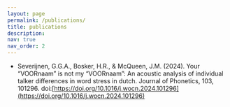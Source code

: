 ```yaml
---
layout: page
permalink: /publications/
title: publications
description:
nav: true
nav_order: 2
---
```


<!-- _pages/publications.md -->

<!-- Bibsearch Feature -->

<!--<i class="fa-solid fa-circle fa-2xs"></i> -->

- Severĳnen, G.G.A., Bosker, H.R., & McQueen, J.M. (2024). Your “VOORnaam” is not my “VOORnaam”: An acoustic analysis of individual talker differences in word stress in dutch. Journal of Phonetics, 103, 101296. doi:[https://doi.org/10.1016/j.wocn.2024.101296](https://doi.org/10.1016/j.wocn.2024.101296)<br>

[<i class="fa-regular fa-file-pdf"></i> ](https://pdf.sciencedirectassets.com/272464/1-s2.0-S0095447024X00029/1-s2.0-S0095447024000020/main.pdf?X-Amz-Security-Token=IQoJb3JpZ2luX2VjECwaCXVzLWVhc3QtMSJIMEYCIQCxeA%2BQA%2FrjavBCJbgDQIzGXYuUYbyo7BSZ55%2BteAN%2BMQIhAJuo74ggI34653rOY6XQXlVIA7fHkLt0nQH%2FOHmzYKeZKrwFCKX%2F%2F%2F%2F%2F%2F%2F%2F%2F%2FwEQBRoMMDU5MDAzNTQ2ODY1Igz4s8TAP29zUB9UtE0qkAU5NxaH5eyQix%2FKVC0LYvR9pW0pSfN4zIP3NkpauHQClWSv59LYGpvmfvBKAgoMQ8IfUGUQ6Yu0P%2F37UdcWf1kCHMpxsGfsFPQY2wMc1C1lWJxvppRwJ8CrBLEV2n0s9N4G5qcuWoLXVe%2FMi0Y5Wd%2FTTYIV7WhclgKMFBffOCkOEWYdbVahBRbyD8D99NwF7CLVIpu%2F4NjtyJyv1cXBzQCaNr%2FiDz9P2JmU5j8Res%2F2r1xXyXlY7JLW3F2WFg42Z91BmzTmDhsVgEzoRuXLGVG2XSthvbj%2Fyw0c2LRSs%2FIY9CtYjFdsyaYSsMiR4LCBN7yOSQldUCa3X6qbvQM%2BEkLWzJ7rsvYxeyC8ZqregkM4JnaP6yhw0I45bVo9mpsQrXPzm9mU%2FWcGEkLeeCL8lN5cfHbccZ4EplIDlAL56rXtwaunKa44yvyxkIWE194ToKujrr0kIyZyHkCRiGNTjemkv2JyQJjGoP23fM0YGkrVgL5dp7ebrZKG9aA%2Bw%2BU8d6jVGN6AIB%2BHtQOjs4YJ%2FV%2BVyOegaE9sgib%2FY3x%2F%2Fr8wGtsJXcS91nw4rrI9jML59Hy4Ycc8BwEwdus3y%2FeTgJ7AgUyveMAKV9zh5Roc87h%2FWFKitb8z%2FgKZmvm3Lri%2BKOEMeBnTYHoQ94pZcNsNJkD5NKtgVPChqUlJ0572GDwmY%2FcrZA6Ii%2BPYKsTL7%2Blwrcc8QNZ%2FdkMfKmf39r5%2Byqco%2B2yADo09Zdif4Pp35Te%2B4fqAfVT67s8T9cS2yLeaxtejjYSVY1AUxexw3vIpOyQicrqTd034fYzVPX9y67D6RDvCNNxlHYSYisWnSFnC8vsgaH1fzg%2BKrK9ttWL7xLWwH%2Bwo6QdJxJc0PnuspMpvoDD7gJO5BjqwAeDTkWbCJvvhSe4ffRdf2AWfkSGbRV9ekXClzzsyJ5q8%2Bx65vbmzUZZXn1icxXjU04kuMiOy4WYAnhu3YFSUH6h5AH0UGt55ZFrA61InXuJ%2Fjqa7Q0D38f6mqRPqeLKuKkpGaBvYTSqSOuyi3Aopf6%2Fb2CP5AuhNnlrqVxQwoT4fzvlGyyZxNxrmTcZg7ZCoocakVGdERZL%2FpZ1hBh0j1%2BwrCZFvOh5DcMh9GwCt3Gjr&X-Amz-Algorithm=AWS4-HMAC-SHA256&X-Amz-Date=20241101T130026Z&X-Amz-SignedHeaders=host&X-Amz-Expires=300&X-Amz-Credential=ASIAQ3PHCVTYSKL4SK73%2F20241101%2Fus-east-1%2Fs3%2Faws4_request&X-Amz-Signature=6b1c352edff3e2f10d979f034417f63b87e9bcd739132b1a6d3ee64562aa63c9&hash=124c0e096d1564958fed61905c039ec63ac577949d45dc26b24b1658fb2f4a48&host=68042c943591013ac2b2430a89b270f6af2c76d8dfd086a07176afe7c76c2c61&pii=S0095447024000020&tid=spdf-dab6c220-768a-422e-8648-c217f2e92135&sid=4151a09b2731314c710ad3524e7f1d1ba1d4gxrqb&type=client&tsoh=d3d3LnNjaWVuY2VkaXJlY3QuY29t&ua=0f165f020d0451555104&rr=8dbc115b1d64babd&cc=it)

